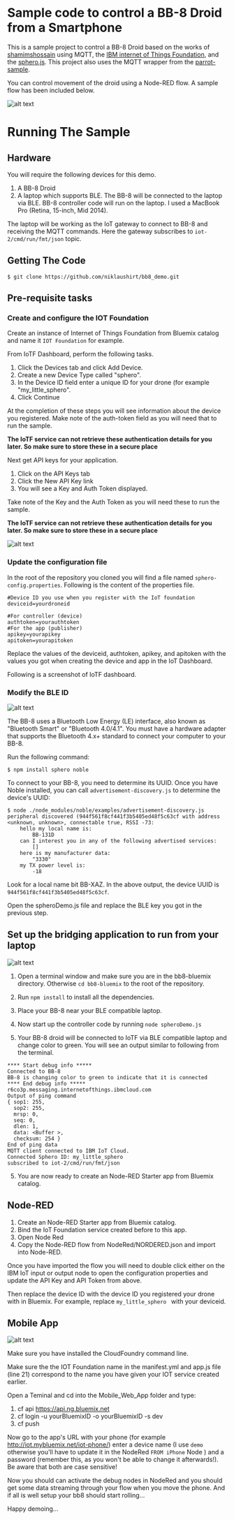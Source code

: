 # Sample code to control a BB-8 Droid from a Smartphone


This is a sample project to control a BB-8 Droid based on the works of [shamimshossain](https://github.com/shamimshossain/bb8-bluemix)
using MQTT, the [IBM internet of Things Foundation](http://www.ibm.com/cloud-computing/bluemix/solutions/iot/), and the [sphero.js](https://github.com/orbotix/sphero.js). 
This project also uses the MQTT wrapper from the [parrot-sample](https://github.com/IBM-Bluemix/parrot-sample).

You can control movement of the droid using a Node-RED flow. A sample flow has been included below. 


![alt text](images/BB8_gif.gif "BB8")


# Running The Sample

## Hardware

You will require the following devices for this demo.

1. A BB-8 Droid
2. A laptop which supports BLE. The BB-8 will be connected to the laptop via BLE. BB-8 controller code will run on the laptop. I used a MacBook Pro (Retina, 15-inch, Mid 2014).

The laptop will be working as the IoT gateway to connect to BB-8 and receiving the MQTT commands. Here the gateway subscribes to `iot-2/cmd/run/fmt/json` topic.


## Getting The Code

`$ git clone https://github.com/niklaushirt/bb8_demo.git`

## Pre-requisite tasks
### Create and configure the IOT Foundation 
Create an instance of Internet of Things Foundation from Bluemix catalog and name it `IOT Foundation` for example.



From IoTF Dashboard, perform the following tasks.

1. Click the Devices tab and click Add Device.
2. Create a new Device Type called "sphero".  
3.  In the Device ID field enter a unique ID for your drone (for example "my_little_sphero".
4. Click Continue

At the completion of these steps you will see information about the device you registered.  Make note of the auth-token field as you will need that to run the sample.

**The IoTF service can not retrieve these authentication details for you later. So make sure to store these in a secure place**

Next get API keys for your application.

1.  Click on the API Keys tab
2.  Click the New API Key link
3.  You will see a Key and Auth Token displayed.

Take note of the Key and the Auth Token as you will need these to run the sample.

**The IoTF service can not retrieve these authentication details for you later. So make sure to store these in a secure place**

 ![alt text](images/NodeRed_gif.gif "NodeRed")

### Update the configuration file 

In the root of the repository you cloned you will find a file named `sphero-config.properties`.  Following is the content of the properties file.

```
#Device ID you use when you register with the IoT foundation
deviceid=yourdroneid

#For controller (device)
authtoken=yourauthtoken
#For the app (publisher)
apikey=yourapikey
apitoken=yourapitoken
```

Replace the values of the deviceid, authtoken, apikey, and apitoken with the values you got when creating the device and app in the IoT Dashboard.

Following is a screenshot of IoTF dashboard.



### Modify the BLE ID

![alt text](images/BLE_gif.gif "BLE")

The BB-8 uses a Bluetooth Low Energy (LE) interface, also known as "Bluetooth Smart" or "Bluetooth 4.0/4.1". You must have a hardware adapter that supports the Bluetooth 4.x+ standard to connect your computer to your BB-8.

Run the following command:

    $ npm install sphero noble
    
To connect to your BB-8, you need to determine its UUID. Once you have Noble installed, you can call `advertisement-discovery.js` to determine the device's UUID:

```
$ node ./node_modules/noble/examples/advertisement-discovery.js
peripheral discovered (944f561f8cf441f3b5405ed48f5c63cf with address <unknown, unknown>, connectable true, RSSI -73:
    hello my local name is:
        BB-131D
    can I interest you in any of the following advertised services:
        []
    here is my manufacturer data:
        "3330"
    my TX power level is:
        -18
```

Look for a local name bit BB-XAZ. In the above output, the device UUID is `944f561f8cf441f3b5405ed48f5c63cf`.

Open the spheroDemo.js file and replace the BLE key you got in the previous step.


## Set up the bridging application to run from your laptop


![alt text](images/Terminal_gif.gif "Terminal")

1. Open a terminal window and make sure you are in the bb8-bluemix directory. Otherwise `cd bb8-bluemix` to the root of the repository.
2. Run `npm install` to install all the dependencies.
2. Place your BB-8 near your BLE compatible laptop.
3. Now start up the controller code by running `node spheroDemo.js`

4. Your BB-8 droid will be connected to IoTF via BLE compatible laptop and change color to green. You will see an output similar to following  from the terminal.
```
**** Start debug info *****
Connected to BB-8
BB-8 is changing color to green to indicate that it is connected
**** End debug info *****
r6co3p.messaging.internetofthings.ibmcloud.com
Output of ping command
{ sop1: 255,
  sop2: 255,
  mrsp: 0,
  seq: 0,
  dlen: 1,
  data: <Buffer >,
  checksum: 254 }
End of ping data
MQTT client connected to IBM IoT Cloud.
Connected Sphero ID: my_little_sphero
subscribed to iot-2/cmd/run/fmt/json
```
5. You are now ready to create an Node-RED Starter app from Bluemix catalog.




## Node-RED

1. Create an Node-RED Starter app from Bluemix catalog.
2. Bind the IoT Foundation service created before to this app.
3. Open Node Red
4. Copy the Node-RED flow from NodeRed/NORDERED.json and import into Node-RED.

Once you have imported the flow you will need to double click either on the IBM IoT input or output node to open the configuration properties and update the API Key and API Token from above.

Then replace the device ID with the device ID you registered your drone with in Bluemix. 
For example, replace `my_little_sphero ` with your deviceid.


## Mobile App

![alt text](images/iPhone_gif.gif "Phone")

Make sure you have installed the CloudFoundry command line.

Make sure the the IOT Foundation name in the manifest.yml and app.js file (line 21) correspond to the name you have given your IOT service created earlier.

Open a Teminal and cd into the Mobile_Web_App folder and type:

1. cf api https://api.ng.bluemix.net 
2. cf login -u yourBluemixID -o yourBluemixID -s dev
3. cf push

Now go to the app's URL with your phone (for example http://iot.mybluemix.net/iot-phone/) enter a device name (I use `demo` otherwise you'll have to update it in the NodeRed `FROM iPhone` Node ) and a password (remember this, as you won't be able to change it afterwards!).
Be aware that both are case sensitive!

Now you should can activate the debug nodes in NodeRed and you should get some data streaming through your flow when you move the phone.
And if all is well setup your bb8 should start rolling...

Happy demoing...